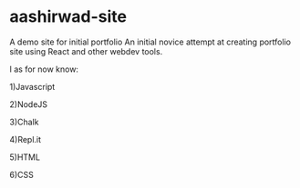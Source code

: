 # aashirwad-site
A demo site for initial portfolio
An initial novice attempt at creating portfolio site using React and other webdev tools.


I as for now know:

1)Javascript

2)NodeJS

3)Chalk

4)Repl.it

5)HTML

6)CSS


